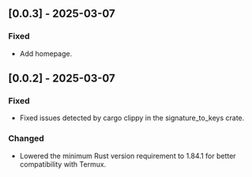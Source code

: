 ## [0.0.3] - 2025-03-07

### Fixed

- Add homepage.


## [0.0.2] - 2025-03-07

### Fixed

- Fixed issues detected by cargo clippy in the signature_to_keys crate.

### Changed

- Lowered the minimum Rust version requirement to 1.84.1 for better compatibility with Termux.
